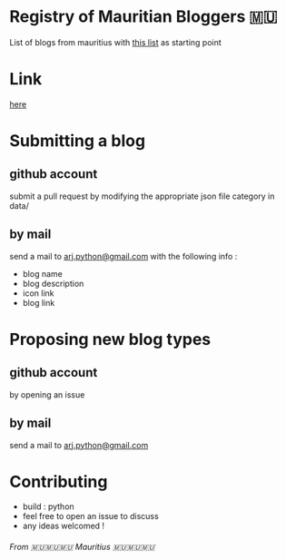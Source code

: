 # Registry of Mauritian Bloggers 🇲🇺
List of blogs from mauritius with [this list](https://www.facebook.com/notes/mauritian-bloggers/mauritian-bloggers-list/759527254063266/) as starting point

# Link
[here](https://abdur-rahmaanj.github.io/Registry-of-Mauritian-Bloggers/index.html)

# Submitting a blog
## github account 
submit a pull request by modifying the appropriate json file category in data/

## by mail
send a mail to arj.python@gmail.com with the following info :
* blog name
* blog description
* icon link
* blog link

# Proposing new blog types
## github account 
by opening an issue

## by mail
send a mail to arj.python@gmail.com

# Contributing
* build : python
* feel free to open an issue to discuss
* any ideas welcomed !

###### From 🇲🇺🇲🇺🇲🇺 Mauritius 🇲🇺🇲🇺🇲🇺

